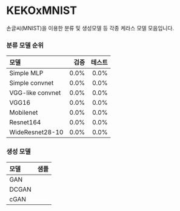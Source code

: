 # KEKOxMNIST
손글씨(MNIST)을 이용한 분류 및 생성모델 등 각종 케라스 모델 모음입니다.

### 분류 모델 순위

|모델|검증|테스트|
|:-|-:|-:|
|Simple MLP|0.0%|0.0%|
|Simple convnet|0.0%|0.0%|
|VGG-like convnet|0.0%|0.0%|
|VGG16|0.0%|0.0%|
|Mobilenet|0.0%|0.0%|
|Resnet164|0.0%|0.0%|
|WideResnet28-10|0.0%|0.0%|

### 생성 모델

|모델|샘플|
|:-|:-:|
|GAN||
|DCGAN||
|cGAN||
